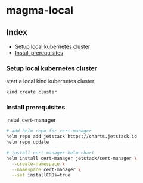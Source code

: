 # magma-local

## Index

- [Setup local kubernetes cluster](#setup-local-kubernetes-cluster)
- [Install prerequisites](#install-prerequisites)

### Setup local kubernetes cluster

start a local kind kubernetes cluster:
```bash
kind create cluster
```

### Install prerequisites

install cert-manager
```bash
# add helm repo for cert-manager
helm repo add jetstack https://charts.jetstack.io
helm repo update

# install cert-manager helm chart
helm install cert-manager jetstack/cert-manager \
  --create-namespace \
  --namespace cert-manager \
  --set installCRDs=true
```


